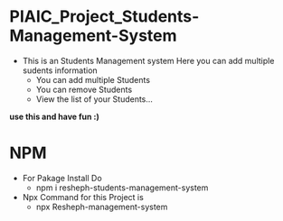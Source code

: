 # **PIAIC_Project_Students-Management-System**
* This is an Students Management system Here you can add multiple sudents information
  * You can add multiple Students
  * You can remove Students
  * View the list of your Students...
    
**use this and have fun :)**

# **NPM**
* For Pakage Install Do
  * npm i resheph-students-management-system
* Npx Command for this Project is
  * npx Resheph-management-system
